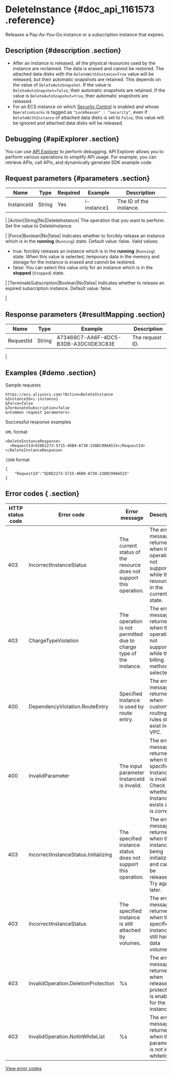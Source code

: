 # DeleteInstance {#doc_api_1161573 .reference}

Releases a Pay-As-You-Go instance or a subscription instance that expires.

## Description {#description .section}

-   After an instance is released, all the physical resources used by the instance are reclaimed. The data is erased and cannot be restored. The attached data disks with the `DeleteWithInstance=True` value will be released, but their automatic snapshots are retained. This depends on the value of `DeleteAutoSnapshot`. If the value is `DeleteAutoSnapshot=false`, their automatic snapshots are retained. If the value is `DeleteAutoSnapshot=true`, their automatic snapshots are released.
-   For an ECS instance on which [Security Control](~~25695~~) is enabled and whose `OperationLocks` is tagged as `"LockReason" : "security"`, even if `DeleteWithInstance` of attached data disks is set to `False`, this value will be ignored and attached data disks will be released.

## Debugging {#apiExplorer .section}

You can use [API Explorer](https://api.aliyun.com/#product=Ecs&api=DeleteInstance) to perform debugging. API Explorer allows you to perform various operations to simplify API usage. For example, you can retrieve APIs, call APIs, and dynamically generate SDK example code.

## Request parameters {#parameters .section}

|Name|Type|Required|Example|Description|
|----|----|--------|-------|-----------|
|InstanceId|String|Yes|i-instance1| The ID of the instance.

 |
|Action|String|No|DeleteInstance| The operation that you want to perform. Set the value to DeleteInstance.

 |
|Force|Boolean|No|false| Indicates whether to forcibly release an instance which is in the **running** \(`Running`\) state. Default value: false. Valid values:

 -   true: forcibly releases an instance which is in the **running** \(`Running`\) state. When this value is selected, temporary data in the memory and storage for the instance is erased and cannot be restored.
-   false: You can select this value only for an instance which is in the **stopped** \(`Stopped`\) state.

 |
|TerminateSubscription|Boolean|No|false| Indicates whether to release an expired subscription instance. Default value: false.

 |

## Response parameters {#resultMapping .section}

|Name|Type|Example|Description|
|----|----|-------|-----------|
|RequestId|String|473469C7-AA6F-4DC5-B3DB-A3DC0DE3C83E| The request ID.

 |

## Examples {#demo .section}

Sample requests

``` {#request_demo}
https://ecs.aliyuncs.com/?Action=DeleteInstance
&InstanceId=i-instance1 
&Force=false
&TerminateSubscription=false
&<Common request parameters>
```

Successful response examples

`XML` format

``` {#xml_return_success_demo}
<DeleteInstanceResponse>
  <RequestId>928E2273-5715-46B9-A730-238DC996A533</RequestId>
</DeleteInstanceResponse>
```

`JSON` format

``` {#json_return_success_demo}
{
	"RequestId":"928E2273-5715-46B9-A730-238DC996A533"
}
```

## Error codes { .section}

|HTTP status code|Error code|Error message|Description|
|----------------|----------|-------------|-----------|
|403|IncorrectInstanceStatus|The current status of the resource does not support this operation.|The error message returned when the operation is not supported while the resource is in the current state.|
|403|ChargeTypeViolation|The operation is not permitted due to charge type of the instance.|The error message returned when this operation is not supported while this billing method is selected.|
|400|DependencyViolation.RouteEntry|Specified instance is used by route entry.|The error message returned when custom routing rules still exist in the VPC.|
|400|InvalidParameter|The input parameter InstanceId is invalid.|The error message returned when the specified InstanceId is invalid. Check whether the InstanceId exists and is correct.|
|403|IncorrectInstanceStatus.Initializing|The specified instance status does not support this operation.|The error message returned when the instance is being initialized and cannot be released. Try again later.|
|403|IncorrectInstanceStatus|The specified instance is still attached by volumes.|The error message returned when the specified instance still has data volumes.|
|403|InvalidOperation.DeletionProtection|%s|The error message returned when release protection is enabled for the instance.|
|403|InvalidOperation.NotInWhiteList|%s|The error message returned when the parameter is not in the whitelist.|

[View error codes](https://error-center.aliyun.com/status/product/Ecs)

